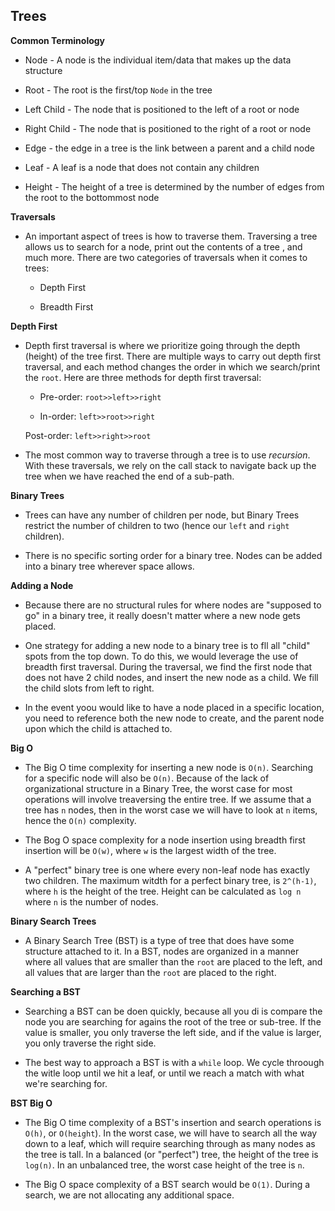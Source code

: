 ## Trees

**Common Terminology**

- Node - A node is the individual item/data that makes up the data structure

- Root - The root is the first/top `Node` in the tree

- Left Child - The node that is positioned to the left of a root or node

- Right Child - The node that is positioned to the right of a root or node

- Edge - the edge in a tree is the link between a parent and a child node

- Leaf - A leaf is a node that does not contain any children

- Height - The height of a tree is determined by the number of edges from the root to the bottommost node

**Traversals**

- An important aspect of trees is how to traverse them. Traversing a tree allows us to search for a node, print out the contents of a tree , and much more. There are two categories of traversals when it comes to trees:

  - Depth First

  - Breadth First

**Depth First**

- Depth first traversal is where we prioritize going through the depth (height) of the tree first. There are multiple ways to carry out depth first traversal, and each method changes the order in which we search/print the `root`. Here are three methods for depth first traversal:

  - Pre-order: `root>>left>>right`

  - In-order: `left>>root>>right`

  Post-order: `left>>right>>root`

- The most common way to traverse through a tree is to use *recursion*. With these traversals, we rely on the call stack to navigate back up the tree when we have reached the end of a sub-path.

**Binary Trees**

- Trees can have any number of children per node, but Binary Trees restrict the number of children to two (hence our `left` and `right` children).

- There is no specific sorting order for a binary tree. Nodes can be added into a binary tree wherever space allows. 

**Adding a Node**

- Because there are no structural rules for where nodes are "supposed to go" in a binary tree, it really doesn't matter where a new node gets placed.

- One strategy for adding a new node to a binary tree is to fll all "child" spots from the top down. To do this, we would leverage the use of breadth first traversal. During the traversal, we find the first node that does not have 2 child nodes, and insert the new node as a child. We fill the child slots from left to right.

- In the event yoou would like to have a node placed in a specific location, you need to reference both the new node to create, and the parent node upon which the child is attached to.

**Big O**

- The Big O time complexity for inserting a new node is `O(n)`. Searching for a specific node will also be `O(n)`. Because of the lack of organizational structure in a Binary Tree, the worst case for most operations will involve treaversing the entire tree. If we assume that a tree has `n` nodes, then in the worst case we will have to look at `n` items, hence the `O(n)` complexity.

- The Bog O space complexity for a node insertion using breadth first insertion will be `O(w)`, where `w` is the largest width of the tree.

- A "perfect" binary tree is one where every non-leaf node has exactly two children. The maximum witdth for a perfect binary tree, is `2^(h-1)`, where `h` is the height of the tree. Height can be calculated as `log n` where `n` is the number of nodes.

**Binary Search Trees**

- A Binary Search Tree (BST) is a type of tree that does have some structure attached to it. In a BST, nodes are organized in a manner where all values that are smaller than the `root` are placed to the left, and all values that are larger than the `root` are placed to the right.

**Searching a BST**

- Searching a BST can be doen quickly, because all you di is compare the node you are searching for agains the root of the tree or sub-tree. If the value is smaller, you only traverse the left side, and if the value is larger, you only traverse the right side.

- The best way to approach a BST is with a `while` loop. We cycle throough the witle loop until we hit a leaf, or until we reach a match with what we're searching for.

**BST Big O**

- The Big O time complexity of a BST's insertion and search operations is `O(h)`, or `O(height`). In the worst case, we will have to search all the way down to a leaf, which will require searching through as many nodes as the tree is tall. In a balanced (or "perfect") tree, the height of the tree is `log(n)`. In an unbalanced tree, the worst case height of the tree is `n`.

- The Big O space complexity of a BST search would be `O(1)`. During a search, we are not allocating any additional space.
